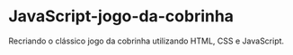 # JavaScript-jogo-da-cobrinha
Recriando o clássico jogo da cobrinha utilizando HTML, CSS e JavaScript.
